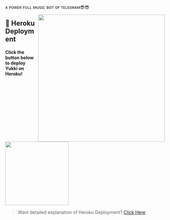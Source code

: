 ᴀ ᴘᴏᴡᴇʀ ғᴜʟʟ  ᴍᴜsɪᴄ ʙᴏᴛ ᴏғ ᴛᴇʟᴇɢʀᴀᴍ😎😎

<img src="https://telegra.ph/file/489701c1943b78779a0d8.jpg" align="right" width="400" height="400"/>



## 🚀 Heroku Deployment

<h4>Click the button below to deploy Yukki on Heroku!</h4>    
<a href="https://yukki.tech/deploy/"><img src="https://img.shields.io/badge/Deploy%20To%20Heroku-blueviolet?style=for-the-badge&logo=heroku" width="200""/></a>

> Want detailed explanation of Heroku Deployment? [Click Here](https://github.com/Bhataktiop/atmaop.git)






